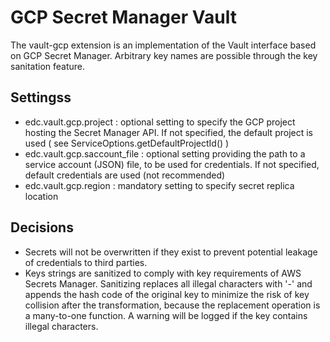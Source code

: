 # GCP Secret Manager Vault

The vault-gcp extension is an implementation of the Vault interface based on GCP Secret Manager.
Arbitrary key names are possible through the key sanitation feature. 

## Settingss

- edc.vault.gcp.project : optional setting to specify the GCP project hosting the Secret Manager API. If not specified, the default project is used ( see ServiceOptions.getDefaultProjectId() )
- edc.vault.gcp.saccount_file : optional setting providing the path to a service account (JSON) file, to be used for credentials. If not specified, default credentials are used (not recommended)
- edc.vault.gcp.region : mandatory setting to specify secret replica location

## Decisions
- Secrets will not be overwritten if they exist to prevent potential leakage of credentials to third parties.
- Keys strings are sanitized to comply with key requirements of AWS Secrets Manager. Sanitizing replaces all illegal characters with '-' and appends the hash code of the original key to minimize the risk of key collision after the transformation, because the replacement operation is a many-to-one function. A warning will be logged if the key contains illegal characters.

